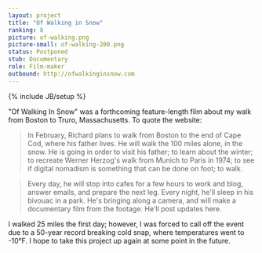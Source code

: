 ```yaml
---
layout: project
title: "Of Walking in Snow"
ranking: 8
picture: of-walking.png
picture-small: of-walking-200.png
status: Postponed
stub: Documentary
role: Film-maker
outbound: http://ofwalkinginsnow.com
---
```

{% include JB/setup %}

"Of Walking In Snow" was a forthcoming feature-length film about my walk from Boston to Truro, Massachusetts. To quote the website:

> In February, Richard plans to walk from Boston to the end of Cape Cod, where his father lives. He will walk the 100 miles alone, in the snow. He is going in order to visit his father; to learn about the winter; to recreate Werner Herzog's walk from Munich to Paris in 1974; to see if digital nomadism is something that can be done on foot; to walk.

> Every day, he will stop into cafes for a few hours to work and blog, answer emails, and prepare the next leg. Every night, he'll sleep in his bivouac in a park. He's  bringing along a camera, and will make a documentary film from the footage. He'll post updates here.

I walked 25 miles the first day; however, I was forced to call off the event due to a 50-year record breaking cold snap, where temperatures went to -10°F. I hope to take this project up again at some point in the future.
